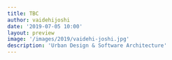 ```yaml
---
title: TBC
author: vaidehijoshi
date: '2019-07-05 10:00'
layout: preview
image: '/images/2019/vaidehi-joshi.jpg'
description: 'Urban Design & Software Architecture'
---
```

